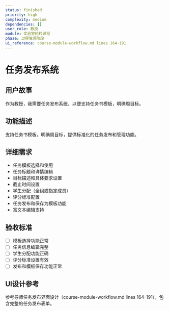 ```yaml
---
status: finished
priority: high
complexity: medium
dependencies: []
user_role: 教授
module: 实验室轮转课程
phase: 过程管理阶段
ui_reference: course-module-workflow.md lines 164-191
---
```


# 任务发布系统

## 用户故事
作为教授，我需要任务发布系统，以便支持任务书模板，明确周目标。

## 功能描述
支持任务书模板，明确周目标，提供标准化的任务发布和管理功能。

## 详细需求
- 任务模板选择和使用
- 任务标题和详情编辑
- 目标描述和具体要求设置
- 截止时间设置
- 学生分配（全组或指定成员）
- 评分标准配置
- 任务发布和保存为模板功能
- 富文本编辑支持

## 验收标准
- [ ] 模板选择功能正常
- [ ] 任务信息编辑完整
- [ ] 学生分配功能正确
- [ ] 评分标准设置有效
- [ ] 发布和模板保存功能正常

## UI设计参考
参考导师任务发布界面设计（course-module-workflow.md lines 164-191），包含完整的任务发布表单。